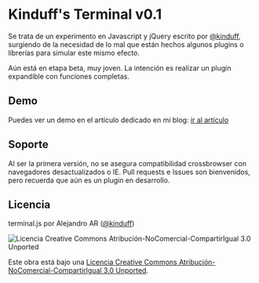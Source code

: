 Kinduff's Terminal v0.1
=======================

Se trata de un experimento en Javascript y jQuery escrito por [@kinduff][1], surgiendo de la necesidad de lo mal que están hechos algunos plugins o librerías para simular este mismo efecto.

Aún está en etapa beta, muy joven. La intención es realizar un plugin expandible con funciones completas.

## Demo
Puedes ver un demo en el artículo dedicado en mi blog: [ir al artículo][3]

## Soporte
Al ser la primera versión, no se asegura compatibilidad crossbrowser con navegadores desactualizados o IE. Pull requests e Issues son bienvenidos, pero recuerda que aún es un plugin en desarrollo.

## Licencia
terminal.js por Alejandro AR ([@kinduff][1])

![Licencia Creative Commons Atribución-NoComercial-CompartirIgual 3.0 Unported](http://i.creativecommons.org/l/by-nc-sa/3.0/88x31.png)

Este obra está bajo una [Licencia Creative Commons Atribución-NoComercial-CompartirIgual 3.0 Unported][2].

[1]: http://twitter.com/kinduff
[2]: http://creativecommons.org/licenses/by-nc-sa/3.0/deed.es
[3]: http://abarcarodriguez.com/blog/terminal-js-jugando-con-javascript
